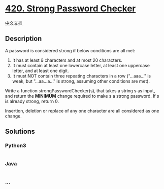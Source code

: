 # [420. Strong Password Checker](https://leetcode.com/problems/strong-password-checker)

[中文文档](/solution/0400-0499/0420.Strong%20Password%20Checker/README.md)

## Description

<p>A password is considered strong if below conditions are all met:</p>

<ol>

<li> It has at least 6 characters and at most 20 characters. </li>

<li> It must contain at least one lowercase letter, at least one uppercase letter, and at least one digit. </li>

<li> It must NOT contain three repeating characters in a row ("...aaa..." is weak, but "...aa...a..." is strong, assuming other conditions are met). </li>

</ol>

<p>Write a function strongPasswordChecker(s), that takes a string s as input, and return the <b>MINIMUM</b> change required to make s a strong password. If s is already strong, return 0.</p>

<p>Insertion, deletion or replace of any one character are all considered as one change.</p>

## Solutions

<!-- tabs:start -->

### **Python3**

```python

```

### **Java**

```java

```

### **...**

```

```

<!-- tabs:end -->
